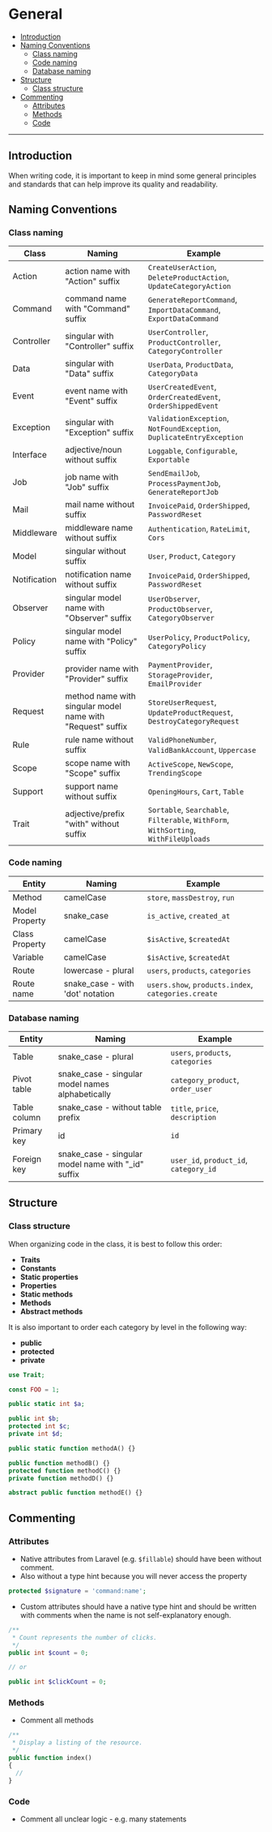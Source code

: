 # General

- [Introduction](#introduction)
- [Naming Conventions](#naming-conventions)
  - [Class naming](#class-naming)
  - [Code naming](#code-naming)
  - [Database naming](#database-naming)
- [Structure](#structure)
  - [Class structure](#class-structure)
- [Commenting](#commenting)
  - [Attributes](#attributes)
  - [Methods](#methods)
  - [Code](#code)

---

<a name="introduction"></a>

## Introduction

When writing code, it is important to keep in mind some general principles and standards that can help improve its quality and readability.

<a name="naming-conventions"></a>

## Naming Conventions

<a name="class-naming"></a>

### Class naming

| Class        | Naming                                                     | Example                                                                              |
| ------------ | ---------------------------------------------------------- | ------------------------------------------------------------------------------------ |
| Action       | action name with "Action" suffix                           | `CreateUserAction`, `DeleteProductAction`, `UpdateCategoryAction`                    |
| Command      | command name with "Command" suffix                         | `GenerateReportCommand`, `ImportDataCommand`, `ExportDataCommand`                    |
| Controller   | singular with "Controller" suffix                          | `UserController`, `ProductController`, `CategoryController`                          |
| Data         | singular with "Data" suffix                                | `UserData`, `ProductData`, `CategoryData`                                            |
| Event        | event name with "Event" suffix                             | `UserCreatedEvent`, `OrderCreatedEvent`, `OrderShippedEvent`                         |
| Exception    | singular with "Exception" suffix                           | `ValidationException`, `NotFoundException`, `DuplicateEntryException`                |
| Interface    | adjective/noun without suffix                              | `Loggable`, `Configurable`, `Exportable`                                             |
| Job          | job name with "Job" suffix                                 | `SendEmailJob`, `ProcessPaymentJob`, `GenerateReportJob`                             |
| Mail         | mail name without suffix                                   | `InvoicePaid`, `OrderShipped`, `PasswordReset`                                       |
| Middleware   | middleware name without suffix                             | `Authentication`, `RateLimit`, `Cors`                                                |
| Model        | singular without suffix                                    | `User`, `Product`, `Category`                                                        |
| Notification | notification name without suffix                           | `InvoicePaid`, `OrderShipped`, `PasswordReset`                                       |
| Observer     | singular model name with "Observer" suffix                 | `UserObserver`, `ProductObserver`, `CategoryObserver`                                |
| Policy       | singular model name with "Policy" suffix                   | `UserPolicy`, `ProductPolicy`, `CategoryPolicy`                                      |
| Provider     | provider name with "Provider" suffix                       | `PaymentProvider`, `StorageProvider`, `EmailProvider`                                |
| Request      | method name with singular model name with "Request" suffix | `StoreUserRequest`, `UpdateProductRequest`, `DestroyCategoryRequest`                 |
| Rule         | rule name without suffix                                   | `ValidPhoneNumber`, `ValidBankAccount`, `Uppercase`                                  |
| Scope        | scope name with "Scope" suffix                             | `ActiveScope`, `NewScope`, `TrendingScope`                                           |
| Support      | support name without suffix                                | `OpeningHours`, `Cart`, `Table`                                                      |
| Trait        | adjective/prefix "with" without suffix                     | `Sortable`, `Searchable`, `Filterable`, `WithForm`, `WithSorting`, `WithFileUploads` |

<a name="code-naming"></a>

### Code naming

| Entity         | Naming                           | Example                                             |
| -------------- | -------------------------------- | --------------------------------------------------- |
| Method         | camelCase                        | `store`, `massDestroy`, `run`                       |
| Model Property | snake_case                       | `is_active`, `created_at`                           |
| Class Property | camelCase                        | `$isActive`, `$createdAt`                           |
| Variable       | camelCase                        | `$isActive`, `$createdAt`                           |
| Route          | lowercase - plural               | `users`, `products`, `categories`                   |
| Route name     | snake_case - with 'dot' notation | `users.show`, `products.index`, `categories.create` |

<a name="database-naming"></a>

### Database naming

| Entity       | Naming                                              | Example                                |
| ------------ | --------------------------------------------------- | -------------------------------------- |
| Table        | snake_case - plural                                 | `users`, `products`, `categories`      |
| Pivot table  | snake_case - singular model names alphabetically    | `category_product`, `order_user`       |
| Table column | snake_case - without table prefix                   | `title`, `price`, `description`        |
| Primary key  | id                                                  | `id`                                   |
| Foreign key  | snake_case - singular model name with "\_id" suffix | `user_id`, `product_id`, `category_id` |

<a name="structure"></a>

## Structure

<a name="class-structure"></a>

### Class structure

When organizing code in the class, it is best to follow this order:

- **Traits**
- **Constants**
- **Static properties**
- **Properties**
- **Static methods**
- **Methods**
- **Abstract methods**

It is also important to order each category by level in the following way:

- **public**
- **protected**
- **private**

```php
use Trait;

const FOO = 1;

public static int $a;

public int $b;
protected int $c;
private int $d;

public static function methodA() {}

public function methodB() {}
protected function methodC() {}
private function methodD() {}

abstract public function methodE() {}
```

<a name="commenting"></a>

## Commenting

<a name="attributes"></a>

### Attributes

- Native attributes from Laravel (e.g. `$fillable`) should have been without comment.
- Also without a type hint because you will never access the property

```php
protected $signature = 'command:name';
```

- Custom attributes should have a native type hint and should be written with comments when the name is not self-explanatory enough.

```php
/**
 * Count represents the number of clicks.
 */
public int $count = 0;

// or

public int $clickCount = 0;
```

<a name="methods"></a>

### Methods

- Comment all methods

```php
/**
 * Display a listing of the resource.
 */
public function index()
{
  //
}
```

<a name="code"></a>

### Code

- Comment all unclear logic - e.g. many statements
